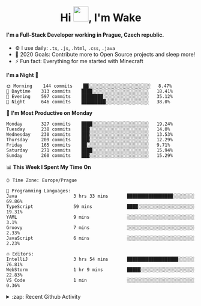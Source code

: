 <h1 align="center">Hi <img src="https://raw.githubusercontent.com/MrWakeCZ/MrWakeCZ/master/Hi.gif" width="40px" />, I'm Wake</h1>

#### I'm a Full-Stack Developer working in Prague, Czech republic.
- ⚙️ I use daily: `.ts`, `.js`, `.html`, `.css`, `.java`
- 🥅 2020 Goals: Contribute more to Open Source projects and sleep more!
- ⚡ Fun fact: Everything for me started with Minecraft

<!--START_SECTION:waka-->
**I'm a Night 🦉** 

```text
🌞 Morning    144 commits    ██░░░░░░░░░░░░░░░░░░░░░░░   8.47% 
🌆 Daytime    313 commits    ████░░░░░░░░░░░░░░░░░░░░░   18.41% 
🌃 Evening    597 commits    ████████░░░░░░░░░░░░░░░░░   35.12% 
🌙 Night      646 commits    █████████░░░░░░░░░░░░░░░░   38.0%

```
📅 **I'm Most Productive on Monday** 

```text
Monday       327 commits    ████░░░░░░░░░░░░░░░░░░░░░   19.24% 
Tuesday      238 commits    ███░░░░░░░░░░░░░░░░░░░░░░   14.0% 
Wednesday    230 commits    ███░░░░░░░░░░░░░░░░░░░░░░   13.53% 
Thursday     209 commits    ███░░░░░░░░░░░░░░░░░░░░░░   12.29% 
Friday       165 commits    ██░░░░░░░░░░░░░░░░░░░░░░░   9.71% 
Saturday     271 commits    ████░░░░░░░░░░░░░░░░░░░░░   15.94% 
Sunday       260 commits    ███░░░░░░░░░░░░░░░░░░░░░░   15.29%

```


📊 **This Week I Spent My Time On** 

```text
⌚︎ Time Zone: Europe/Prague

💬 Programming Languages: 
Java                     3 hrs 33 mins       █████████████████░░░░░░░░   69.86% 
TypeScript               59 mins             ████░░░░░░░░░░░░░░░░░░░░░   19.31% 
YAML                     9 mins              ░░░░░░░░░░░░░░░░░░░░░░░░░   3.1% 
Groovy                   7 mins              ░░░░░░░░░░░░░░░░░░░░░░░░░   2.33% 
JavaScript               6 mins              ░░░░░░░░░░░░░░░░░░░░░░░░░   2.23%

🔥 Editors: 
IntelliJ                 3 hrs 54 mins       ███████████████████░░░░░░   76.81% 
WebStorm                 1 hr 9 mins         █████░░░░░░░░░░░░░░░░░░░░   22.83% 
VS Code                  1 min               ░░░░░░░░░░░░░░░░░░░░░░░░░   0.36%

```


<!--END_SECTION:waka-->

<details>
  <summary>:zap: Recent Github Activity</summary>

<!--START_SECTION:activity-->
1. 🎉 Merged PR [#6](https://github.com/craftmania-cz/craftlobby/pull/6) in [craftmania-cz/craftlobby](https://github.com/craftmania-cz/craftlobby)
2. 🎉 Merged PR [#14](https://github.com/craftmania-cz/craftmanager/pull/14) in [craftmania-cz/craftmanager](https://github.com/craftmania-cz/craftmanager)
3. 🎉 Merged PR [#89](https://github.com/waked-cz/corgi/pull/89) in [waked-cz/corgi](https://github.com/waked-cz/corgi)
4. 🎉 Merged PR [#2](https://github.com/craftmania-cz/craftcore/pull/2) in [craftmania-cz/craftcore](https://github.com/craftmania-cz/craftcore)
5. 🎉 Merged PR [#7](https://github.com/craftmania-cz/craftlobby/pull/7) in [craftmania-cz/craftlobby](https://github.com/craftmania-cz/craftlobby)
<!--END_SECTION:activity-->

</details>
